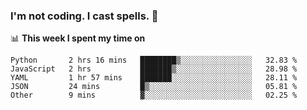 ### I'm not coding. I cast spells. 🎩

📊 **This week I spent my time on**
<!--START_SECTION:waka-->
```text
Python       2 hrs 16 mins   ████████▒░░░░░░░░░░░░░░░░   32.83 % 
JavaScript   2 hrs           ███████▒░░░░░░░░░░░░░░░░░   28.98 % 
YAML         1 hr 57 mins    ███████░░░░░░░░░░░░░░░░░░   28.11 % 
JSON         24 mins         █▒░░░░░░░░░░░░░░░░░░░░░░░   05.81 % 
Other        9 mins          ▓░░░░░░░░░░░░░░░░░░░░░░░░   02.25 % 
```
<!--END_SECTION:waka-->
